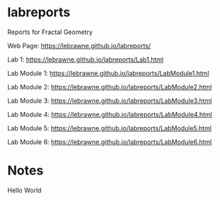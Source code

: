 # labreports
Reports for Fractal Geometry

Web Page:  https://lebrawne.github.io/labreports/

Lab 1: https://lebrawne.github.io/labreports/Lab1.html

Lab Module 1: https://lebrawne.github.io/labreports/LabModule1.html

Lab Module 2: https://lebrawne.github.io/labreports/LabModule2.html

Lab Module 3: https://lebrawne.github.io/labreports/LabModule3.html

Lab Module 4: https://lebrawne.github.io/labreports/LabModule4.html

Lab Module 5: https://lebrawne.github.io/labreports/LabModule5.html

Lab Module 6: https://lebrawne.github.io/labreports/LabModule6.html

# Notes

Hello World
